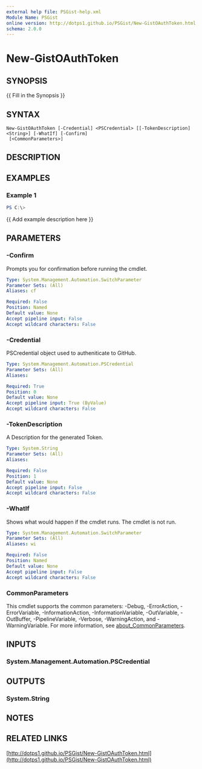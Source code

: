 ```yaml
---
external help file: PSGist-help.xml
Module Name: PSGist
online version: http://dotps1.github.io/PSGist/New-GistOAuthToken.html
schema: 2.0.0
---
```


# New-GistOAuthToken

## SYNOPSIS
{{ Fill in the Synopsis }}

## SYNTAX

```
New-GistOAuthToken [-Credential] <PSCredential> [[-TokenDescription] <String>] [-WhatIf] [-Confirm]
 [<CommonParameters>]
```

## DESCRIPTION


## EXAMPLES

### Example 1
```powershell
PS C:\> 
```

{{ Add example description here }}

## PARAMETERS

### -Confirm
Prompts you for confirmation before running the cmdlet.

```yaml
Type: System.Management.Automation.SwitchParameter
Parameter Sets: (All)
Aliases: cf

Required: False
Position: Named
Default value: None
Accept pipeline input: False
Accept wildcard characters: False
```

### -Credential
PSCredential object used to autheniticate to GitHub.

```yaml
Type: System.Management.Automation.PSCredential
Parameter Sets: (All)
Aliases:

Required: True
Position: 0
Default value: None
Accept pipeline input: True (ByValue)
Accept wildcard characters: False
```

### -TokenDescription
A Description for the generated Token.

```yaml
Type: System.String
Parameter Sets: (All)
Aliases:

Required: False
Position: 1
Default value: None
Accept pipeline input: False
Accept wildcard characters: False
```

### -WhatIf
Shows what would happen if the cmdlet runs.
The cmdlet is not run.

```yaml
Type: System.Management.Automation.SwitchParameter
Parameter Sets: (All)
Aliases: wi

Required: False
Position: Named
Default value: None
Accept pipeline input: False
Accept wildcard characters: False
```

### CommonParameters
This cmdlet supports the common parameters: -Debug, -ErrorAction, -ErrorVariable, -InformationAction, -InformationVariable, -OutVariable, -OutBuffer, -PipelineVariable, -Verbose, -WarningAction, and -WarningVariable. For more information, see [about_CommonParameters](http://go.microsoft.com/fwlink/?LinkID=113216).

## INPUTS

### System.Management.Automation.PSCredential

## OUTPUTS

### System.String

## NOTES

## RELATED LINKS

[http://dotps1.github.io/PSGist/New-GistOAuthToken.html](http://dotps1.github.io/PSGist/New-GistOAuthToken.html)

